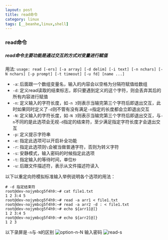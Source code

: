 ```yaml
---
layout: post
title: read命令
category: linux
tags: [__beanhe,linux,shell]
---
```


### read命令
##### read命令主要功能是通过交互的方式对变量进行赋值
用法: `usage: read [-ers] [-a array] [-d delim] [-i text] [-n nchars] [-N nchars] [-p prompt] [-t timeout] [-u fd] [name ...]`
- `-a`: 后面跟一个数组变量名，输入的内容会以空格为分隔符赋值给数组
- `-d`: 定义read读取的结束标志，即只要遇到定义的这个字符，则会丢弃其后的所有内容进行赋值
- `-n`: 定义输入的字符长度，如`-n 3`则表示当输完第三个字符后即退出交互，此时如果同时定义了`-d`则不管有没有满足`-n`指定的长度都会立即退出交互
- `-N`: 定义输入的字符长度，如`-N 3`则表示当输完第三个字符后即退出交互，与`-n`不同的是此选项会无视`-d`指定的结束符，至少满足指定字符长度才会退出交互
- `-p`: 定义提示字符串
- `-e`: 指定此选项可以开启补全功能
- `-r`: 指定此选项则`\`会被当做普通字符，否则为转义字符
- `-s`: 安静模式，输入密码的时候指定此选项
- `-t`: 指定输入的等待时间，单位`秒`
- `-u`: 后跟文件描述符，表示从文件描述符读入

以下以重定向符模拟标准输入举例说明各个选项的用法：
```
# -d 指定结束符
root@dev-nojymbcg5f4h9:~# cat file1.txt
1 2 3:4 5
root@dev-nojymbcg5f4h9:~# read -a arr1 < file1.txt
root@dev-nojymbcg5f4h9:~# read -a arr2 -d : < file1.txt
root@dev-nojymbcg5f4h9:~# echo ${arr1[@]}
1 2 3:4 5
root@dev-nojymbcg5f4h9:~# echo ${arr2[@]}
1 2 3
```
以下录屏是`-n`与`-N`的区别
![option-n-N](/files/201703/14110946905_read.gif "option-n-N")
输入密码
![read-s](/files/201703/14111110293_read-s.gif "read-s")